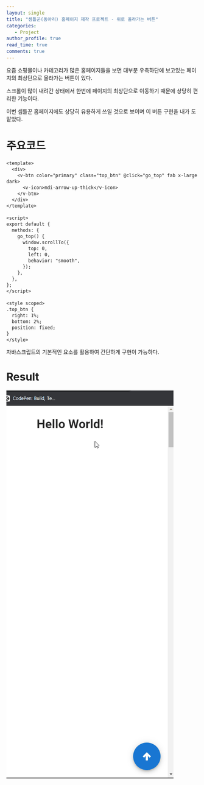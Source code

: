 ```yaml
---
layout: single
title: "셈틀꾼(동아리) 홈페이지 제작 프로젝트 - 위로 올라가는 버튼"
categories: 
   - Project
author_profile: true
read_time: true
comments: true
---
```


요즘 쇼핑몰이나 카테고리가 많은 홈페이지들을 보면 대부분 우측하단에 보고있는 페이지의 최상단으로 올라가는 버튼이 있다.

스크롤이 많이 내려간 상태에서 한번에 페이지의 최상단으로 이동하기 때문에 상당히 편리한 기능이다.

이번 셈틀꾼 홈페이지에도 상당히 유용하게 쓰일 것으로 보이며 이 버튼 구현을 내가 도맡았다.

# 주요코드

```vue
<template>
  <div>
    <v-btn color="primary" class="top_btn" @click="go_top" fab x-large dark>
      <v-icon>mdi-arrow-up-thick</v-icon>
    </v-btn>
  </div>
</template>

<script>
export default {
  methods: {
    go_top() {
      window.scrollTo({
        top: 0,
        left: 0,
        behavior: "smooth",
      });
    },
  },
};
</script>

<style scoped>
.top_btn {
  right: 1%;
  bottom: 2%;
  position: fixed;
}
</style>
```

자바스크립트의 기본적인 요소를 활용하여 간단하게 구현이 가능하다.

# Result

![Top Button](/../assets/img/TopBtn.gif)